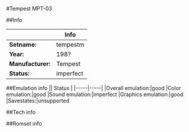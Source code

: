 #Tempest MPT-03

##Info

||Info|
|-----|-----|
|**Setname:**|tempestm
|**Year:**|198?
|**Manufacturer:**|Tempest
|**Status:**|imperfect

##Emulation info
|| Status |
|-----|-----|
|Overall emulation:|good
|Color emulation:|good
|Sound emulation:|imperfect
|Graphics emulation:|good
|Savestates:|unsupported

##Tech info

##Romset info

<!--- START OF EDITED COMMENT DO NOT TOUCH TEXT ABOVE-->

